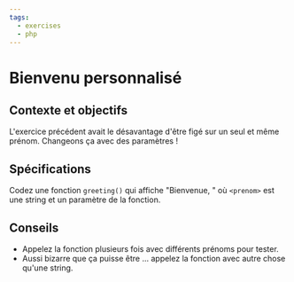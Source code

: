 ```yaml
---
tags:
  - exercises
  - php
---
```


# Bienvenu personnalisé

## Contexte et objectifs

L'exercice précédent avait le désavantage d'être figé sur un seul et même prénom. Changeons ça avec des paramètres !

## Spécifications

Codez une fonction `greeting()` qui affiche "Bienvenue, <prenom>" où `<prenom>` est une string et un paramètre de la fonction.

## Conseils

- Appelez la fonction plusieurs fois avec différents prénoms pour tester.
- Aussi bizarre que ça puisse être ... appelez la fonction avec autre chose qu'une string.
